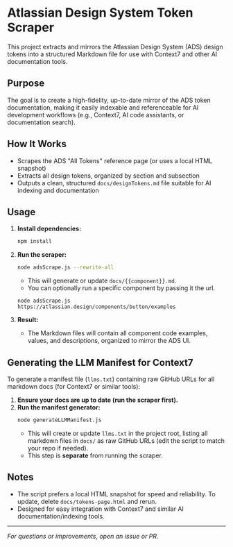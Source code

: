 # Atlassian Design System Token Scraper

This project extracts and mirrors the Atlassian Design System (ADS) design tokens into a structured Markdown file for use with Context7 and other AI documentation tools.

## Purpose

The goal is to create a high-fidelity, up-to-date mirror of the ADS token documentation, making it easily indexable and referenceable for AI development workflows (e.g., Context7, AI code assistants, or documentation search).

## How It Works

- Scrapes the ADS "All Tokens" reference page (or uses a local HTML snapshot)
- Extracts all design tokens, organized by section and subsection
- Outputs a clean, structured `docs/designTokens.md` file suitable for AI indexing and documentation

## Usage

1. **Install dependencies:**
   ```sh
   npm install
   ```
2. **Run the scraper:**
   ```sh
   node adsScrape.js --rewrite-all
   ```
   - This will generate or update `docs/{{component}}.md`.
   - You can optionally run a specific component by passing it the url.
   ```
   node adsScrape.js https://atlassian.design/components/button/examples
   ```

3. **Result:**
   - The Markdown files will contain all component code examples, values, and descriptions, organized to mirror the ADS UI.

## Generating the LLM Manifest for Context7

To generate a manifest file (`llms.txt`) containing raw GitHub URLs for all markdown docs (for Context7 or similar tools):

1. **Ensure your docs are up to date (run the scraper first).**
2. **Run the manifest generator:**
   ```sh
   node generateLLMManifest.js
   ```
   - This will create or update `llms.txt` in the project root, listing all markdown files in `docs/` as raw GitHub URLs (edit the script to match your repo if needed).
   - This step is **separate** from running the scraper.

## Notes
- The script prefers a local HTML snapshot for speed and reliability. To update, delete `docs/tokens-page.html` and rerun.
- Designed for easy integration with Context7 and similar AI documentation/indexing tools.

---

*For questions or improvements, open an issue or PR.*